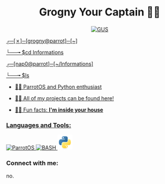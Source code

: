 <h1 align="center"><strong>Grogny</strong> Your Captain 👨‍✈️</h1>
<p align="center">
<a href="https://i.kym-cdn.com/entries/icons/original/000/041/650/gusripped.jpg" target="_blank" rel="noreferrer"> <img src="https://media.tenor.com/-ZTRnNnkX6gAAAAC/gustavo-fring.gif" alt="GUS" align="center" width="100" height="100"/> 

</p>

<p>┌─[✗]─[grogny@parrot]─[~]</p>
<p>└──╼ $cd Informations</p>

<p>┌─[nap0@parrot]─[~/Informations]</p>
<p>└──╼ $ls</p>

- 👨‍💻 ParrotOS and Python enthusiast

- 👨‍💻 All of my projects can be found here!

- 👨‍💻 Fun facts: **I'm inside your house**

<h3 align="left">Languages and Tools:</h3>
<p align="left"> <a href="https://parrotsec.org/" target="_blank" rel="noreferrer"> <img src="https://github.com/Grogny/image-video-gif/blob/main/image-removebg-preview.png?raw=true" alt="ParrotOS" width="40" height="40"/> </a> <a href="https://www.gnu.org/software/bash/" target="_blank" rel="noreferrer"> <img src="https://img.icons8.com/?size=512&id=8gWOBXY72Osj&format=png" alt="BASH" width="40" height="40"/> </a> <a href="https://www.python.org" target="_blank" rel="noreferrer"> <img src="https://raw.githubusercontent.com/devicons/devicon/master/icons/python/python-original.svg" alt="python" width="40" height="40"/> </a> </p>

<h3 align="left">Connect with me:</h3>
no.
<p align="left">
</p>
